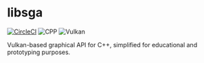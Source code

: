# libsga

[![CircleCI](https://circleci.com/gh/rafalcieslak/libsga/tree/master.svg?style=svg)](https://circleci.com/gh/rafalcieslak/libsga/tree/master) ![CPP](https://img.shields.io/badge/C++-14-brightgreen.svg) ![Vulkan](https://img.shields.io/badge/powered_by-Vulkan-brightgreen.svg)

Vulkan-based graphical API for C++, simplified for educational and prototyping purposes.
